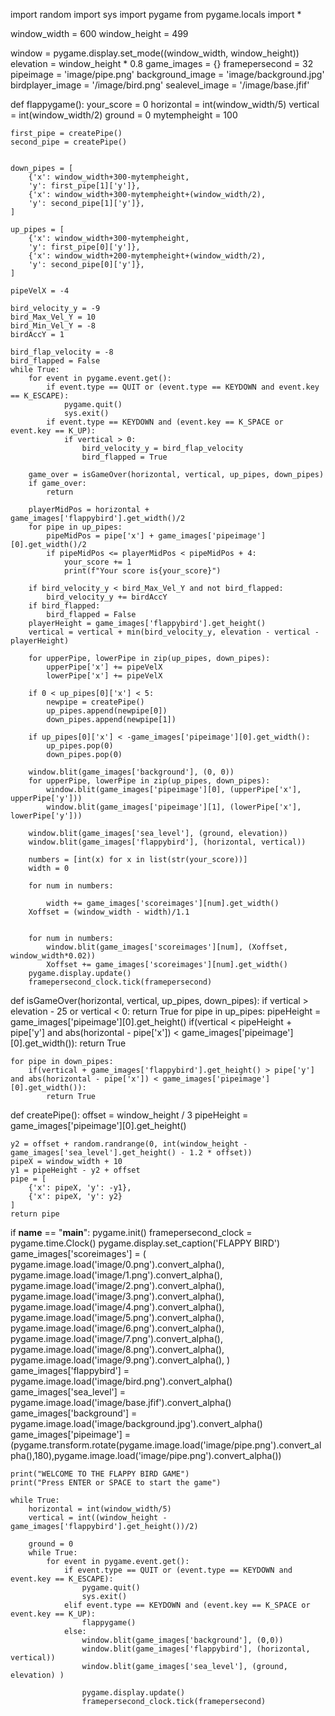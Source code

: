 import random
import sys
import pygame
from pygame.locals import *

window_width = 600
window_height = 499

window = pygame.display.set_mode((window_width, window_height))
elevation = window_height * 0.8
game_images = {}
framepersecond = 32
pipeimage = 'image/pipe.png'
background_image = 'image/background.jpg'
birdplayer_image = '/image/bird.png'
sealevel_image = '/image/base.jfif'

def flappygame():
    your_score = 0
    horizontal = int(window_width/5)
    vertical = int(window_width/2)
    ground = 0
    mytempheight = 100

    first_pipe = createPipe() 
    second_pipe = createPipe() 


    down_pipes = [ 
        {'x': window_width+300-mytempheight, 
        'y': first_pipe[1]['y']}, 
        {'x': window_width+300-mytempheight+(window_width/2), 
        'y': second_pipe[1]['y']}, 
    ] 

    up_pipes = [ 
        {'x': window_width+300-mytempheight, 
        'y': first_pipe[0]['y']}, 
        {'x': window_width+200-mytempheight+(window_width/2), 
        'y': second_pipe[0]['y']}, 
    ] 

    pipeVelX = -4

    bird_velocity_y = -9
    bird_Max_Vel_Y = 10
    bird_Min_Vel_Y = -8
    birdAccY = 1

    bird_flap_velocity = -8
    bird_flapped = False
    while True: 
        for event in pygame.event.get(): 
            if event.type == QUIT or (event.type == KEYDOWN and event.key == K_ESCAPE): 
                pygame.quit() 
                sys.exit() 
            if event.type == KEYDOWN and (event.key == K_SPACE or event.key == K_UP): 
                if vertical > 0: 
                    bird_velocity_y = bird_flap_velocity 
                    bird_flapped = True
                        
        game_over = isGameOver(horizontal, vertical, up_pipes, down_pipes) 
        if game_over: 
            return
            
        playerMidPos = horizontal + game_images['flappybird'].get_width()/2
        for pipe in up_pipes:
            pipeMidPos = pipe['x'] + game_images['pipeimage'][0].get_width()/2
            if pipeMidPos <= playerMidPos < pipeMidPos + 4:
                your_score += 1
                print(f"Your score is{your_score}")
            
        if bird_velocity_y < bird_Max_Vel_Y and not bird_flapped:
            bird_velocity_y += birdAccY
        if bird_flapped:
            bird_flapped = False
        playerHeight = game_images['flappybird'].get_height()
        vertical = vertical + min(bird_velocity_y, elevation - vertical - playerHeight)
            
        for upperPipe, lowerPipe in zip(up_pipes, down_pipes):
            upperPipe['x'] += pipeVelX
            lowerPipe['x'] += pipeVelX

        if 0 < up_pipes[0]['x'] < 5:
            newpipe = createPipe()
            up_pipes.append(newpipe[0])
            down_pipes.append(newpipe[1])
            
        if up_pipes[0]['x'] < -game_images['pipeimage'][0].get_width():
            up_pipes.pop(0)
            down_pipes.pop(0)
            
        window.blit(game_images['background'], (0, 0))
        for upperPipe, lowerPipe in zip(up_pipes, down_pipes):
            window.blit(game_images['pipeimage'][0], (upperPipe['x'], upperPipe['y']))
            window.blit(game_images['pipeimage'][1], (lowerPipe['x'], lowerPipe['y']))

        window.blit(game_images['sea_level'], (ground, elevation))
        window.blit(game_images['flappybird'], (horizontal, vertical))

        numbers = [int(x) for x in list(str(your_score))]
        width = 0

        for num in numbers:

            width += game_images['scoreimages'][num].get_width()
        Xoffset = (window_width - width)/1.1

        
        for num in numbers:
            window.blit(game_images['scoreimages'][num], (Xoffset, window_width*0.02))
            Xoffset += game_images['scoreimages'][num].get_width()
        pygame.display.update()
        framepersecond_clock.tick(framepersecond)
 
def isGameOver(horizontal, vertical, up_pipes, down_pipes):
    if vertical > elevation - 25 or vertical < 0:
        return True
    for pipe in up_pipes:
        pipeHeight = game_images['pipeimage'][0].get_height()
        if(vertical < pipeHeight + pipe['y'] and
        abs(horizontal - pipe['x']) < game_images['pipeimage'][0].get_width()):
            return True
            
    
    for pipe in down_pipes:
        if(vertical + game_images['flappybird'].get_height() > pipe['y'] and abs(horizontal - pipe['x']) < game_images['pipeimage'][0].get_width()):
            return True       
    

def createPipe():
    offset = window_height / 3
    pipeHeight = game_images['pipeimage'][0].get_height()

    y2 = offset + random.randrange(0, int(window_height - game_images['sea_level'].get_height() - 1.2 * offset))
    pipeX = window_width + 10
    y1 = pipeHeight - y2 + offset
    pipe = [
        {'x': pipeX, 'y': -y1},
        {'x': pipeX, 'y': y2}
    ]
    return pipe

if __name__ == "__main__":
    pygame.init()
    framepersecond_clock = pygame.time.Clock()
    pygame.display.set_caption('FLAPPY BIRD')
    game_images['scoreimages'] = (
        pygame.image.load('image/0.png').convert_alpha(),
        pygame.image.load('image/1.png').convert_alpha(),
        pygame.image.load('image/2.png').convert_alpha(),
        pygame.image.load('image/3.png').convert_alpha(),
        pygame.image.load('image/4.png').convert_alpha(),
        pygame.image.load('image/5.png').convert_alpha(),
        pygame.image.load('image/6.png').convert_alpha(),
        pygame.image.load('image/7.png').convert_alpha(),
        pygame.image.load('image/8.png').convert_alpha(),
        pygame.image.load('image/9.png').convert_alpha(),
    )
    game_images['flappybird'] = pygame.image.load('image/bird.png').convert_alpha()
    game_images['sea_level'] = pygame.image.load('image/base.jfif').convert_alpha()
    game_images['background'] = pygame.image.load('image/background.jpg').convert_alpha()
    game_images['pipeimage'] = (pygame.transform.rotate(pygame.image.load('image/pipe.png').convert_alpha(),180),pygame.image.load('image/pipe.png').convert_alpha())

    print("WELCOME TO THE FLAPPY BIRD GAME")
    print("Press ENTER or SPACE to start the game")

    while True:
        horizontal = int(window_width/5)
        vertical = int((window_height - game_images['flappybird'].get_height())/2)

        ground = 0
        while True:
            for event in pygame.event.get():
                if event.type == QUIT or (event.type == KEYDOWN and event.key == K_ESCAPE):
                    pygame.quit()
                    sys.exit()
                elif event.type == KEYDOWN and (event.key == K_SPACE or event.key == K_UP):
                    flappygame()
                else:
                    window.blit(game_images['background'], (0,0))
                    window.blit(game_images['flappybird'], (horizontal, vertical))
                    window.blit(game_images['sea_level'], (ground, elevation) )

                    pygame.display.update()
                    framepersecond_clock.tick(framepersecond)

    
